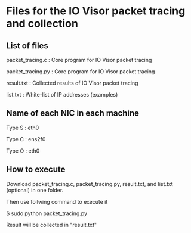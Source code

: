 # Files for the IO Visor packet tracing and collection

## List of files

packet_tracing.c : Core program for IO Visor packet tracing

packet_tracing.py : Core program for IO Visor packet tracing

result.txt : Collected results of IO Visor packet tracing

list.txt : White-list of IP addresses (examples)

## Name of each NIC in each machine

Type S : eth0

Type C : ens2f0

Type O : eth0


## How to execute

Download packet_tracing.c, packet_tracing.py, result.txt, and list.txt (optional) in one folder.

Then use follwing command to execute it

$ sudo python packet_tracing.py



Result will be collected in "result.txt"


